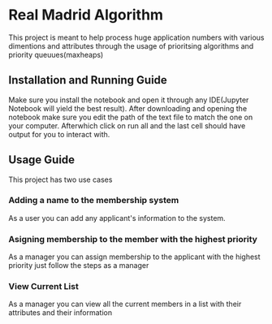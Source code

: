 # Real Madrid Algorithm
This project is meant to help process huge application numbers with various dimentions and attributes through the usage of 
prioritsing algorithms and priority queuues(maxheaps)

## Installation and Running Guide
Make sure you install the notebook and open it through any IDE(Jupyter Notebook will yield the best result). 
After downloading and opening the notebook make sure you edit the path of the text file to match the one 
on your computer. Afterwhich click on run all and the last cell should have output for you to interact with.

## Usage Guide
This project has two use cases
### Adding a name to the membership system
As a user you can add any applicant's information to the system.
### Asigning membership to the member with the highest priority
As a manager you can assign membership to the applicant with the highest priority
just follow the steps as a manager
### View Current List
As a manager you can view all the current members in a list with their attributes and their information

